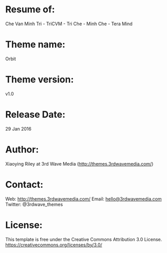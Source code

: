 
Resume of:
=======================================================================
Che Van Minh Tri - TriCVM - Tri Che - Minh Che - Tera Mind

Theme name:
=======================================================================
Orbit

Theme version:
=======================================================================
v1.0

Release Date:
=======================================================================
29 Jan 2016

Author: 
=======================================================================
Xiaoying Riley at 3rd Wave Media (http://themes.3rdwavemedia.com/)

Contact:
=======================================================================
Web: http://themes.3rdwavemedia.com/
Email: hello@3rdwavemedia.com
Twitter: @3rdwave_themes

License: 
=======================================================================
This template is free under the Creative Commons Attribution 3.0 License.
https://creativecommons.org/licenses/by/3.0/
